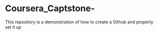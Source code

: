 # Coursera_Captstone-
This repository is a demonstration of how to create a Github and properly set it up
